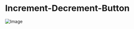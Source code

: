 # Increment-Decrement-Button

![Image](https://github.com/user-attachments/assets/b1365154-dd86-4934-a634-f27b8d1d0224)
